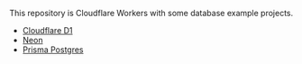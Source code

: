 This repository is Cloudflare Workers with some database example projects.

- [Cloudflare D1](https://developers.cloudflare.com/d1/)
- [Neon](https://neon.tech/)
- [Prisma Postgres](https://www.prisma.io/postgres)
